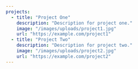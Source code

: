 ```yaml
---
projects:
  - title: "Project One"
    description: "Description for project one."
    image: "/images/uploads/project1.jpg"
    url: "https://example.com/project1"
  - title: "Project Two"
    description: "Description for project two."
    image: "/images/uploads/project2.jpg"
    url: "https://example.com/project2"
---
```


